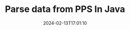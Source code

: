 ---
############################# Static ############################
layout: "auto-gen-parser"
date: 2024-02-13T17:01:10
draft: false
otherformats: 

############################# Head ############################
head_title: "Parse Data from PPS in Java"
head_description: "Quickly parse data from documents in Java."

############################# Header ############################
title: "Parse data from PPS In Java"
description: "Parse data from PPS with a few lines of Java code."
bg_image: "https://cms.admin.containerize.com/templates/aspose/App_Themes/V3/images/bg/header1.png"
bg_overlay: false
button:
    enable: true
    icon: "fas fa-arrow-down"
    label: "Download Free Trial"
    link: "https://downloads.groupdocs.com/parser/java"

############################# SubMenu ############################
submenu:
    enable: true

    left:
        img_alt: "GroupDocs.Parser for Java"
        image: "https://cms.admin.containerize.com/templates/groupdocs/images/product-logos/90x90-noborder/groupdocs-parser-java.png"
        product: "GroupDocs.Parser"
        platform: "Java"

    middle:
        button:

            # button loop
            - link: "https://apireference.groupdocs.com/parser/java"
              text: "API Reference"

            # button loop
            - link: "https://github.com/groupdocs-parser"
              text: "Code Examples"

            # button loop
            - link: "https://products.groupdocs.app/parser/family"
              text: "Live Demos"

            # button loop
            - link: "https://purchase.groupdocs.com/pricing/parser/java"
              text: "Pricing"

    right:
        link_download: "https://downloads.groupdocs.com/parser"
        link_learn: "https://docs.groupdocs.com/parser/java"
        link_buy: "https://purchase.groupdocs.com"

############################# About ############################
about:
    enable: true
    title: "Parse Data with Templates in GroupDocs.Parser for Java"
    content: |
        Templates can greatly enhance the efficiency, accuracy, and consistency of data extraction from documents. GroupDocs.Parser for Java provides a powerful solution for working with templates.
        
        With GroupDocs.Parser for Java, you can easily create templates for different types of documents, including PDFs and Microsoft Word documents. You can also use templates for batch parsing of multiple documents.

        Best practices for working with templates in GroupDocs.Parser for Java include using unique identifiers and testing templates thoroughly before deployment. With GroupDocs.Parser for Java, you can optimize data extraction and achieve better results.

        Download and try GroupDocs.Parser for Java today to simplify your document parsing tasks and improve your productivity. Our documentation and support resources are available to help you get started and achieve success.

        Learn more about document parsing in [documentation](https://docs.groupdocs.com/parser/java/working-with-templates/).

############################# More ############################
more:
    enable: true
    title_left: "System Requirements"
    content_left: |
        GroupDocs.Parser for Java APIs are supported on all major platforms and operating systems. Before executing the code below, please make sure that you have the following prerequisites installed on your system.
        
        * Operating Systems: Microsoft Windows, Linux, MacOS
        * Development Environments: NetBeans, Intellij IDEA, Eclipse, etc.
        * Frameworks
        * Download the latest version of GroupDocs.Parser for Java from [Maven](https://repository.groupdocs.com/webapp/#/artifacts/browse/tree/General/repo/com/groupdocs/groupdocs-parser)

    title_right: "Why Use GroupDocs.Parser for Java"
    content_right: |
        * Plain text extraction support from any supported documents    
        * Documents parsing via user-defined templates    
        * Fully support structured text extraction    
        * Text searching via keyword as well as regular expression    
        * Extract formatted text, metadata, images, containers, and attachments    
        * Extract table of contents for some supported document formats    
        * Parse form data from PDF documents    
        * Extract hyperlinks from the document           

############################# Demos ############################
demos:
    enable: true
    title: "Live Demos - Parse data from PPS Online"
    content: |
       Parse data from PPS file right now by visiting [GroupDocs.Parser Live Demos](https://products.groupdocs.app/parser/pps) website.
       The live demo has the following benefits.
        
############################# About Formats ############################
about_formats:
    enable: true

############################# More Formats ############################
more_formats:
    enable: true
    title: "Parse Data From Other Document Formats"
    content: |
        Java documents parse API for file formats and images. Extract data for some of the popular file formats as stated below.

############################# Back to top ###############################
back_to_top:
    enable: true
---